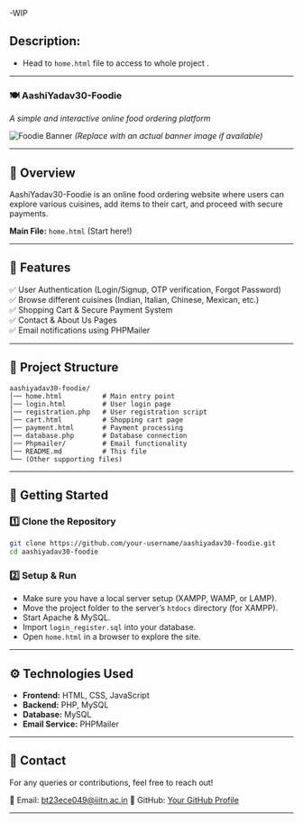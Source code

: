 -WIP

## Description:
- Head to `home.html` file to access to whole project .


---

### **🍽️ AashiYadav30-Foodie**  
_A simple and interactive online food ordering platform_  

![Foodie Banner]([https://via.placeholder.com/800x300.png?text=Foodie+Website](https://www.google.com/url?sa=i&url=https%3A%2F%2Fwww.facebook.com%2Ffo0die%2F&psig=AOvVaw1FTHhHv8kJln0wFAICG0l_&ust=1738731849941000&source=images&cd=vfe&opi=89978449&ved=0CBQQjRxqFwoTCICz2oSfqYsDFQAAAAAdAAAAABAE)) *(Replace with an actual banner image if available)*  

---

## **📌 Overview**  
AashiYadav30-Foodie is an online food ordering website where users can explore various cuisines, add items to their cart, and proceed with secure payments.  

**Main File:** `home.html` (Start here!)  

---

## **🔑 Features**  
✅ User Authentication (Login/Signup, OTP verification, Forgot Password)  
✅ Browse different cuisines (Indian, Italian, Chinese, Mexican, etc.)  
✅ Shopping Cart & Secure Payment System  
✅ Contact & About Us Pages  
✅ Email notifications using PHPMailer  

---

## **📂 Project Structure**  

```
aashiyadav30-foodie/
│── home.html          # Main entry point
│── login.html         # User login page
│── registration.php   # User registration script
│── cart.html          # Shopping cart page
│── payment.html       # Payment processing
│── database.php       # Database connection
│── Phpmailer/         # Email functionality
│── README.md          # This file
└── (Other supporting files)
```

---

## **🚀 Getting Started**  

### **1️⃣ Clone the Repository**  
```sh
git clone https://github.com/your-username/aashiyadav30-foodie.git
cd aashiyadav30-foodie
```

### **2️⃣ Setup & Run**  
- Make sure you have a local server setup (XAMPP, WAMP, or LAMP).  
- Move the project folder to the server’s `htdocs` directory (for XAMPP).  
- Start Apache & MySQL.  
- Import `login_register.sql` into your database.  
- Open `home.html` in a browser to explore the site.  

---

## **⚙️ Technologies Used**  
- **Frontend:** HTML, CSS, JavaScript  
- **Backend:** PHP, MySQL  
- **Database:** MySQL  
- **Email Service:** PHPMailer  

---

## **📧 Contact**  
For any queries or contributions, feel free to reach out!  

📩 Email: bt23ece049@iiitn.ac.in 
🔗 GitHub: [Your GitHub Profile]([https://github.com/your-username](https://github.com/aashiyadav30))  

---

